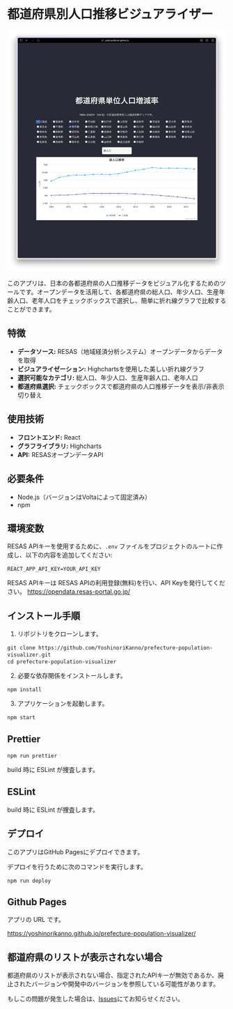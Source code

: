 # 都道府県別人口推移ビジュアライザー

![Screen Shot](https://github.com/YoshinoriKanno/prefecture-population-visualizer/raw/main/screenshot.png)

このアプリは、日本の各都道府県の人口推移データをビジュアル化するためのツールです。オープンデータを活用して、各都道府県の総人口、年少人口、生産年齢人口、老年人口をチェックボックスで選択し、簡単に折れ線グラフで比較することができます。

## 特徴

- **データソース:** RESAS（地域経済分析システム）オープンデータからデータを取得
- **ビジュアライゼーション:** Highchartsを使用した美しい折れ線グラフ
- **選択可能なカテゴリ:** 総人口、年少人口、生産年齢人口、老年人口
- **都道府県選択:** チェックボックスで都道府県の人口推移データを表示/非表示切り替え

## 使用技術

- **フロントエンド:** React
- **グラフライブラリ:** Highcharts
- **API:** RESASオープンデータAPI

## 必要条件

- Node.js（バージョンはVoltaによって固定済み）
- npm

## 環境変数

RESAS APIキーを使用するために、`.env` ファイルをプロジェクトのルートに作成し、以下の内容を追加してください:

```plaintext
REACT_APP_API_KEY=YOUR_API_KEY
```

RESAS APIキーは RESAS APIの利用登録(無料)を行い、API Keyを発行してください。 https://opendata.resas-portal.go.jp/

## インストール手順

1. リポジトリをクローンします。

```
git clone https://github.com/YoshinoriKanno/prefecture-population-visualizer.git
cd prefecture-population-visualizer
```

2. 必要な依存関係をインストールします。

```
npm install
```

3. アプリケーションを起動します。

```
npm start
```

## Prettier

```
npm run prettier
```

build 時に ESLint が捜査します。

## ESLint

build 時に ESLint が捜査します。

## デプロイ

このアプリはGitHub Pagesにデプロイできます。

デプロイを行うために次のコマンドを実行します。

```
npm run deploy
```

## Github Pages

アプリの URL です。

https://yoshinorikanno.github.io/prefecture-population-visualizer/

## 都道府県のリストが表示されない場合

都道府県のリストが表示されない場合、指定されたAPIキーが無効であるか、廃止されたバージョンや開発中のバージョンを参照している可能性があります。

もしこの問題が発生した場合は、[Issues](https://github.com/YoshinoriKanno/prefecture-population-visualizer/issues)にてお知らせください。
